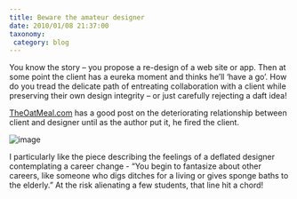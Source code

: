 ```yaml
---
title: Beware the amateur designer
date: 2010/01/08 21:37:00
taxonomy: 
 category: blog 
---
```


You know the story – you propose a re-design of a web site or app. Then at some point the client has a eureka moment and thinks he’ll ‘have a go’. How do you tread the delicate path of entreating collaboration with a client while preserving their own design integrity – or just carefully rejecting a daft idea!

[TheOatMeal.com](http://theoatmeal.com/comics/design_hell) has a good post on the deteriorating relationship between client and designer until as the author put it, he fired the client.

![image](http://lh3.ggpht.com/_-8eBgLSYyzA/S0elfQpebyI/AAAAAAAAiqc/avsPerEXwms/image%5B4%5D.png?imgmax=800)

I particularly like the piece describing the feelings of a deflated designer contemplating a career change - “You begin to fantasize about other careers, like someone who digs ditches for a living or gives sponge baths to the elderly.” At the risk alienating a few students, that line hit a chord!

